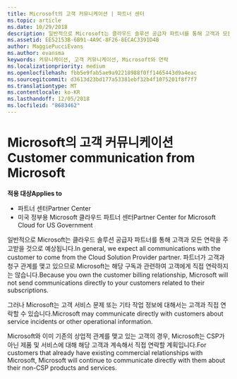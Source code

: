 ```yaml
---
title: Microsoft의 고객 커뮤니케이션 | 파트너 센터
ms.topic: article
ms.date: 10/29/2018
description: 일반적으로 Microsoft는 클라우드 솔루션 공급자 파트너를 통해 고객과 모든 연락을 주고받을 것으로 예상됩니다.
ms.assetid: EE52153B-6B91-4A9C-8F26-8ECAC3391D4B
author: MaggiePucciEvans
ms.author: evansma
keywords: 커뮤니케이션, 고객 커뮤니케이션, Microsoft와 연락
ms.localizationpriority: medium
ms.openlocfilehash: fbb5e9fab5ae9a92218988f0ff1465443d9a4eac
ms.sourcegitcommit: d3613d23bd177a53381ebf32b4f1075201f8f7f7
ms.translationtype: MT
ms.contentlocale: ko-KR
ms.lasthandoff: 12/05/2018
ms.locfileid: "8683462"
---
```

# <a name="customer-communication-from-microsoft"></a><span data-ttu-id="982c4-104">Microsoft의 고객 커뮤니케이션</span><span class="sxs-lookup"><span data-stu-id="982c4-104">Customer communication from Microsoft</span></span>

**<span data-ttu-id="982c4-105">적용 대상</span><span class="sxs-lookup"><span data-stu-id="982c4-105">Applies to</span></span>**

-  <span data-ttu-id="982c4-106">파트너 센터</span><span class="sxs-lookup"><span data-stu-id="982c4-106">Partner Center</span></span>
-  <span data-ttu-id="982c4-107">미국 정부용 Microsoft 클라우드 파트너 센터</span><span class="sxs-lookup"><span data-stu-id="982c4-107">Partner Center for Microsoft Cloud for US Government</span></span>


<span data-ttu-id="982c4-108">일반적으로 Microsoft는 클라우드 솔루션 공급자 파트너를 통해 고객과 모든 연락을 주고받을 것으로 예상됩니다.</span><span class="sxs-lookup"><span data-stu-id="982c4-108">In general, we expect all communications with the customer to come from the Cloud Solution Provider partner.</span></span> <span data-ttu-id="982c4-109">파트너가 고객과 청구 관계를 맺고 있으므로 Microsoft는 해당 구독과 관련하여 고객에게 직접 연락하지는 않습니다.</span><span class="sxs-lookup"><span data-stu-id="982c4-109">Because you own the customer billing relationship, Microsoft will not send communications directly to your customers related to their subscriptions.</span></span>

<span data-ttu-id="982c4-110">그러나 Microsoft는 고객 서비스 문제 또는 기타 작업 정보에 대해서는 고객과 직접 연락할 수 있습니다.</span><span class="sxs-lookup"><span data-stu-id="982c4-110">Microsoft may communicate directly with customers about service incidents or other operational information.</span></span>

<span data-ttu-id="982c4-111">Microsoft와 이미 기존의 상업적 관계를 맺고 있는 고객의 경우, Microsoft는 CSP가 아닌 제품 및 서비스에 대해 해당 고객과 계속해서 직접 연락할 계획입니다.</span><span class="sxs-lookup"><span data-stu-id="982c4-111">For customers that already have existing commercial relationships with Microsoft, Microsoft will continue to communicate directly with them about their non-CSP products and services.</span></span>

 

 



